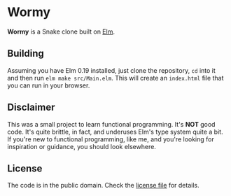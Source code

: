 # Wormy

**Wormy** is a Snake clone built on [Elm](https://elm-lang.com).

## Building

Assuming you have Elm 0.19 installed, just clone the repository, `cd` into it and then run `elm make src/Main.elm`. This will create an `index.html` file that you can run in your browser.

## Disclaimer

This was a small project to learn functional programming. It's **NOT** good code. It's quite brittle, in fact, and underuses Elm's type system quite a bit. If you're new to functional programming, like me, and you're looking for inspiration or guidance, you should look elsewhere.

## License

The code is in the public domain. Check the [license file](LICENSE) for details.
